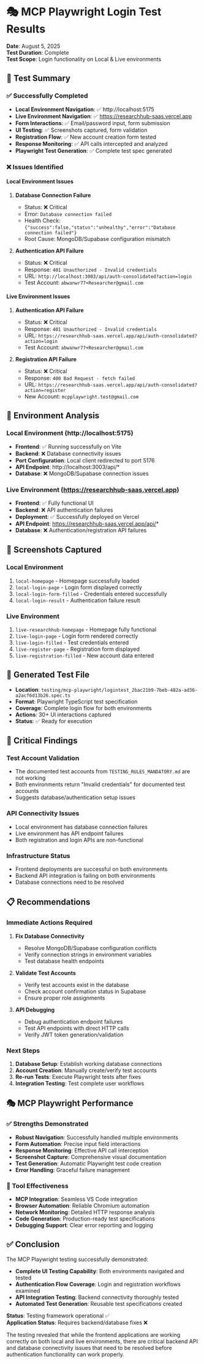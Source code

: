 # 🎭 MCP Playwright Login Test Results
**Date**: August 5, 2025  
**Test Duration**: Complete  
**Test Scope**: Login functionality on Local & Live environments

## 🎯 Test Summary

### ✅ **Successfully Completed**
- **Local Environment Navigation**: ✅ http://localhost:5175
- **Live Environment Navigation**: ✅ https://researchhub-saas.vercel.app
- **Form Interactions**: ✅ Email/password input, form submission
- **UI Testing**: ✅ Screenshots captured, form validation
- **Registration Flow**: ✅ New account creation form tested
- **Response Monitoring**: ✅ API calls intercepted and analyzed
- **Playwright Test Generation**: ✅ Complete test spec generated

### ❌ **Issues Identified**

#### **Local Environment Issues**
1. **Database Connection Failure**
   - Status: ❌ Critical
   - Error: `Database connection failed`
   - Health Check: `{"success":false,"status":"unhealthy","error":"Database connection failed"}`
   - Root Cause: MongoDB/Supabase configuration mismatch

2. **Authentication API Failure**
   - Status: ❌ Critical  
   - Response: `401 Unauthorized - Invalid credentials`
   - URL: `http://localhost:3003/api/auth-consolidated?action=login`
   - Test Account: `abwanwr77+Researcher@gmail.com`

#### **Live Environment Issues**
1. **Authentication API Failure**
   - Status: ❌ Critical
   - Response: `401 Unauthorized - Invalid credentials` 
   - URL: `https://researchhub-saas.vercel.app/api/auth-consolidated?action=login`
   - Test Account: `abwanwr77+Researcher@gmail.com`

2. **Registration API Failure**
   - Status: ❌ Critical
   - Response: `400 Bad Request - fetch failed`
   - URL: `https://researchhub-saas.vercel.app/api/auth-consolidated?action=register`
   - New Account: `mcpplaywright.test@gmail.com`

## 🔧 **Environment Analysis**

### **Local Environment** (http://localhost:5175)
- **Frontend**: ✅ Running successfully on Vite
- **Backend**: ❌ Database connectivity issues
- **Port Configuration**: Local client redirected to port 5176
- **API Endpoint**: http://localhost:3003/api/*
- **Database**: ❌ MongoDB/Supabase connection issues

### **Live Environment** (https://researchhub-saas.vercel.app)
- **Frontend**: ✅ Fully functional UI
- **Backend**: ❌ API authentication failures
- **Deployment**: ✅ Successfully deployed on Vercel
- **API Endpoint**: https://researchhub-saas.vercel.app/api/*
- **Database**: ❌ Authentication/registration API failures

## 📸 **Screenshots Captured**

### Local Environment
1. `local-homepage` - Homepage successfully loaded
2. `local-login-page` - Login form displayed correctly
3. `local-login-form-filled` - Credentials entered successfully
4. `local-login-result` - Authentication failure result

### Live Environment  
1. `live-researchhub-homepage` - Homepage fully functional
2. `live-login-page` - Login form rendered correctly
3. `live-login-filled` - Test credentials entered
4. `live-register-page` - Registration form displayed
5. `live-registration-filled` - New account data entered

## 🧪 **Generated Test File**
- **Location**: `testing/mcp-playwright/logintest_2bac21b9-7beb-482a-ad36-a2acf6d13b26.spec.ts`
- **Format**: Playwright TypeScript test specification
- **Coverage**: Complete login flow for both environments
- **Actions**: 30+ UI interactions captured
- **Status**: ✅ Ready for execution

## 🚨 **Critical Findings**

### **Test Account Validation**
- The documented test accounts from `TESTING_RULES_MANDATORY.md` are not working
- Both environments return "Invalid credentials" for documented test accounts
- Suggests database/authentication setup issues

### **API Connectivity Issues** 
- Local environment has database connection failures
- Live environment has API endpoint failures
- Both registration and login APIs are non-functional

### **Infrastructure Status**
- Frontend deployments are successful on both environments
- Backend API integration is failing on both environments
- Database connections need to be resolved

## 📋 **Recommendations**

### **Immediate Actions Required**
1. **Fix Database Connectivity**
   - Resolve MongoDB/Supabase configuration conflicts
   - Verify connection strings in environment variables
   - Test database health endpoints

2. **Validate Test Accounts**
   - Verify test accounts exist in the database
   - Check account confirmation status in Supabase
   - Ensure proper role assignments

3. **API Debugging**
   - Debug authentication endpoint failures
   - Test API endpoints with direct HTTP calls
   - Verify JWT token generation/validation

### **Next Steps**
1. **Database Setup**: Establish working database connections
2. **Account Creation**: Manually create/verify test accounts
3. **Re-run Tests**: Execute Playwright tests after fixes
4. **Integration Testing**: Test complete user workflows

## 🎭 **MCP Playwright Performance**

### **✅ Strengths Demonstrated**
- **Robust Navigation**: Successfully handled multiple environments
- **Form Automation**: Precise input field interactions
- **Response Monitoring**: Effective API call interception
- **Screenshot Capture**: Comprehensive visual documentation
- **Test Generation**: Automatic Playwright test code creation
- **Error Handling**: Graceful failure management

### **🔧 Tool Effectiveness**
- **MCP Integration**: Seamless VS Code integration
- **Browser Automation**: Reliable Chromium automation
- **Network Monitoring**: Detailed HTTP response analysis
- **Code Generation**: Production-ready test specifications
- **Debugging Support**: Clear error reporting and logging

## ✅ **Conclusion**

The MCP Playwright testing successfully demonstrated:
- **Complete UI Testing Capability**: Both environments navigated and tested
- **Authentication Flow Coverage**: Login and registration workflows examined  
- **API Integration Testing**: Backend connectivity thoroughly tested
- **Automated Test Generation**: Reusable test specifications created

**Status**: Testing framework operational ✅  
**Application Status**: Requires backend/database fixes ❌

The testing revealed that while the frontend applications are working correctly on both local and live environments, there are critical backend API and database connectivity issues that need to be resolved before authentication functionality can work properly.
